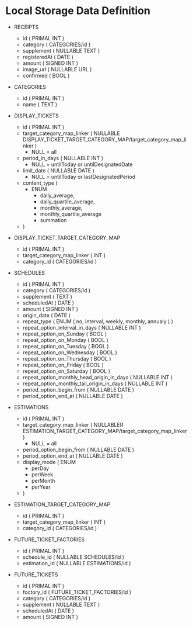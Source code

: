 # Local Storage Data Definition

- RECEIPTS
  - id ( PRIMAL INT )
  - category ( CATEGORIES/id )
  - supplement ( NULLABLE TEXT )
  - registeredAt ( DATE )
  - amount ( SIGNED INT )
  - image_url ( NULLABLE URL )
  - confirmed ( BOOL )

- CATEGORIES
  - id ( PRIMAL INT )
  - name ( TEXT )

- DISPLAY_TICKETS
  - id ( PRIMAL INT )
  - target_category_map_linker ( NULLABLE DISPLAY_TICKET_TARGET_CATEGORY_MAP/target_category_map_linker )
    - NULL = all
  - period_in_days ( NULLABLE INT )
    - NULL = untilToday or untilDesignatedDate
  - limit_date ( NULLABLE DATE )
    - NULL = untilToday or lastDesignatedPeriod
  - content_type (
    - ENUM
      - daily_average,
      - daily_quartile_average,
      - monthly_average,
      - monthly_quartile_average
      - summation
  - )

- DISPLAY_TICKET_TARGET_CATEGORY_MAP
  - id ( PRIMAL INT )
  - target_category_map_linker ( INT )
  - category_id ( CATEGORIES/id )

- SCHEDULES
  - id ( PRIMAL INT )
  - category ( CATEGORIES/id )
  - supplement ( TEXT )
  - scheduledAt ( DATE )
  - amount ( SIGNED INT )
  - origin_date ( DATE )
  - repeat_type ( ENUM ( no, interval, weekly, monthly, annualy ) )
  - repeat_option_interval_in_days ( NULLABLE INT )
  - repeat_option_on_Sunday ( BOOL )
  - repeat_option_on_Monday ( BOOL )
  - repeat_option_on_Tuesday ( BOOL )
  - repeat_option_on_Wednesday ( BOOL )
  - repeat_option_on_Thursday ( BOOL )
  - repeat_option_on_Friday ( BOOL )
  - repeat_option_on_Saturday ( BOOL )
  - repeat_option_monthly_head_origin_in_days ( NULLABLE INT )
  - repeat_option_monthly_tail_origin_in_days ( NULLABLE INT )
  - period_option_begin_from ( NULLABLE DATE )
  - period_option_end_at ( NULLABLE DATE )

- ESTIMATIONS
  - id ( PRIMAL INT )
  - target_category_map_linker ( NULLABLER ESTIMATION_TARGET_CATEGORY_MAP/target_category_map_linker )
    - NULL = all
  - period_option_begin_from ( NULLABLE DATE )
  - period_option_end_at ( NULLABLE DATE )
  - display_mode ( ENUM
    - perDay
    - perWeek
    - perMonth
    - perYear
  - )

- ESTIMATION_TARGET_CATEGORY_MAP
  - id ( PRIMAL INT )
  - target_category_map_linker ( INT )
  - category_id ( CATEGORIES/id )

- FUTURE_TICKET_FACTORIES
  - id ( PRIMAL INT )
  - schedule_id ( NULLABLE SCHEDULES/id )
  - estimation_id ( NULLABLE ESTIMATIONS/id )

- FUTURE_TICKETS
  - id ( PRIMAL INT )
  - foctory_id ( FUTURE_TICKET_FACTORIES/id )
  - category ( CATEGORIES/id )
  - supplement ( NULLABLE TEXT )
  - scheduledAt ( DATE )
  - amount ( SIGNED INT )
